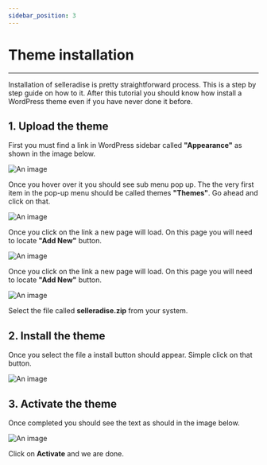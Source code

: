 ```yaml
---
sidebar_position: 3
---
```


# Theme installation

---

Installation of selleradise is pretty straightforward process. This is a step by step guide on how to it. After this tutorial you should know how install a WordPress theme even if you have never done it before.

## 1. Upload the theme

First you must find a link in WordPress sidebar called **"Appearance"** as shown in the image below.

![An image](/img/installation-appearance-tab.png)

Once you hover over it you should see sub menu pop up. The the very first item in the pop-up menu should be called themes **"Themes"**. Go ahead and click on that.

![An image](/img/installation-appearance-tab-open.png)

Once you click on the link a new page will load. On this page you will need to locate **"Add New"** button.

![An image](/img/installation-appearance-themes-new.png)

Once you click on the link a new page will load. On this page you will need to locate **"Add New"** button.

![An image](/img/installation-appearance-themes-choose.png)

Select the file called **selleradise.zip** from your system.

## 2. Install the theme

Once you select the file a install button should appear. Simple click on that button.

![An image](/img/installation-appearance-themes-install.png)

## 3. Activate the theme

Once completed you should see the text as should in the image below.

![An image](/img/installation-appearance-themes-complete.png)

Click on **Activate** and we are done.
